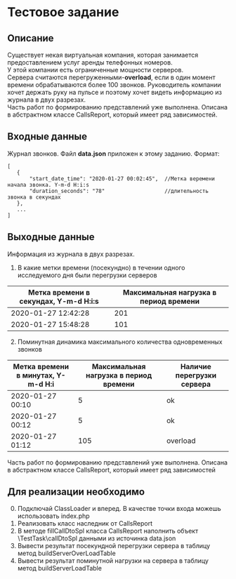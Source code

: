 # Тестовое задание

## Описание
 Существует некая виртуальная компания, которая занимается предоставлением услуг аренды телефонных номеров. \
 У этой компании есть ограниченные мощности серверов. \
 Сервера считаются перегруженными-<b>overload</b>, если в один момент времени обрабатываются более 100 звонков.
 Руководитель компании хочет держать руку на пульсе и поэтому хочет видеть информацию из журнала в двух разрезах.\
 Часть работ по формированию представлений уже выполнена. Описана в абстрактном классе CallsReport, который имеет ряд зависимостей.
 
## Входные данные
 Журнал звонков. 
 Файл <b>data.json</b> приложен к этому заданию.
 Формат:
 ```
 [
    {
        "start_date_time": "2020-01-27 00:02:45",  //Метка веремени начала звонка. Y-m-d H:i:s
        "duration_seconds": "78"                   //длительность звонка в секундах
    },
    ...
 ]
 ```
 
## Выходные данные
 Информация из журнала в двух разрезах.
 1. В какие метки времени (посекундно) в течении одного исследуемого дня были перегрузки серверов
 
 |  **Метка времени в секундах, Y-m-d H:i:s** | **Максимальная нагрузка в период времени** |
 |--------------------------------------------|--------------------------------------------|
 | 2020-01-27 12:42:28                        | 201                                        |
 | 2020-01-27 15:48:28                        | 101                                        |
 
 2. Поминутная динамика максимального количества одновременных звонков
 
 |  **Метка времени в минутах, Y-m-d H:i** | **Максимальная нагрузка в период времени** | **Наличие перегрузки сервера** |
 |-----------------------------------------|--------------------------------------------|--------------------------------|
 | 2020-01-27 00:10	                       | 5                                          | ok                             |
 | 2020-01-27 00:12	                       | 5                                          | ok                             |
 | 2020-01-27 01:12	                       | 105                                        | overload                       |
 
Часть работ по формированию представлений уже выполнена. Описана в абстрактном классе CallsReport, который имеет ряд зависимостей

## Для реализации необходимо
0. Подключай ClassLoader и вперед. В качестве точки входа можешь использовать index.php
1. Реализовать класс наследник от CallsReport
2. В методе fillCallDtoSpl класса CallsReport наполнить объект \TestTask\callDtoSpl данными из источинка data.json
3. Вывести результат посекундной перегрузки сервера в таблицу метод buildServerOverLoadTable
4. Вывести результат поминутной нагрузки на сервера в таблицу метод buildServerLoadTable
